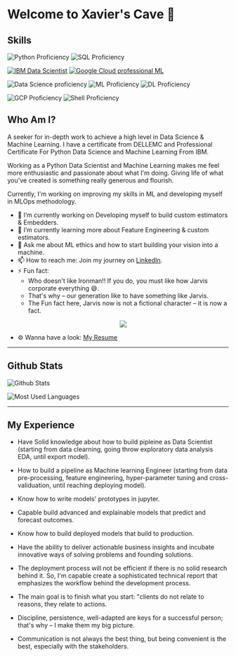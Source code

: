 # Welcome to Xavier's Cave 👋

## Skills
![Python Proficiency](https://img.shields.io/badge/PYTHON-Professional-red)
![SQL Proficiency](https://img.shields.io/badge/SQL-Professional-red)


[![IBM Data Scientist](https://img.shields.io/badge/IBM%20DS-Professional-blue)](https://credentials.edx.org/credentials/7a4b5b0484054419832be81568f80ce8/)
[![Google Cloud professional ML](https://img.shields.io/badge/GCP%20ML-Professional-blue)](https://googlecourses.qwiklabs.com/public_profiles/9dab7717-aa8c-4e17-8d31-0580a4c33efd)


![Data Science proficiency](https://img.shields.io/badge/Data%20Science-Professional-red)
![ML Proficiency](https://img.shields.io/badge/Machine%20Learning-Advanced-orange)
![DL Proficiency](https://img.shields.io/badge/Deep%20Learning-Advanced-orange)


![GCP Proficiency](https://img.shields.io/badge/GCP-Intermediate-GREEN)
![Shell Proficiency](https://img.shields.io/badge/Shell-Intermediate-yellow)

## Who Am I?
A seeker for in-depth work to achieve a high level in Data Science & Machine Learning. I have a certificate from DELLEMC and Professional Certificate For Python Data Science and Machine Learning From IBM.

Working as a Python Data Scientist and Machine Learning makes me feel more enthusiastic and passionate about what I'm doing. Giving life of what you've created is something really generous and flourish.

Currently, I'm working on improving my skills in ML and developing myself in MLOps methodology.


- 🔭 I’m currently working on Developing myself to build custom estimators & Embedders.
- 🌱 I’m currently learning more about Feature Engineering & custom estimators.
- 💬 Ask me about ML ethics and how to start building your vision into a machine.
- 📫 How to reach me: Join my journey on [LinkedIn](https://www.linkedin.com/in/drxavier997/).
- ⚡ Fun fact: 
  * Who doesn't like Ironman!! If you do, you must like how Jarvis corporate everything 😄.
  * That's why – our generation like to have something like Jarvis. 
  * The Fun fact here, Jarvis now is not a fictional character – it is now a fact.
  <p align="center"><img src="https://static.wikia.nocookie.net/marvelcinematicuniverse/images/b/b0/JuARaVeInSy.png/revision/latest/scale-to-width-down/250?cb=20120722164138" /></p>
- ⚙️ Wanna have a look: [My Resume](https://github.com/DrStarkXavier/DrStarkXavier/blob/main/My%20Resume.pdf)
---
## **Github Stats**

![Github Stats](https://github-readme-stats.vercel.app/api?username=DrStarkXavier&show_icons=true&theme=tokyonight)

![Most Used Languages](https://github-readme-stats.vercel.app/api/top-langs/?username=DrStarkXavier&layout=compact&text_color=ffffff&icon_color=FF6C00&theme=tokyonight&langs_count=10)

---
## My Experience

- Have Solid knowledge about how to build pipleine as Data Scientist (starting from data clearning, going throw exploratory data analysis EDA, until export model).

- How to build a pipeline as Machine learning Engineer (starting from data pre-processing, feature engineering, hyper-parameter tuning and cross-validuation, until reaching deploying model).

- Know how to write models' prototypes in jupyter.

- Capable build advanced and explainable models that predict and forecast outcomes.

- Know how to build deployed models that build to production.

- Have the ability to deliver actionable business insights and incubate innovative ways of solving problems and founding solutions.

- The deployment process will not be efficient if there is no solid research behind it. So, I'm capable create a sophisticated technical report that emphasizes the workflow behind the development process.

- The main goal is to finish what you start: "clients do not relate to reasons, they relate to actions.

- Discipline, persistence, well-adapted are keys for a successful person; that's why – I make them my big picture.

- Communication is not always the best thing, but being convenient is the best, especially with the stakeholders.
